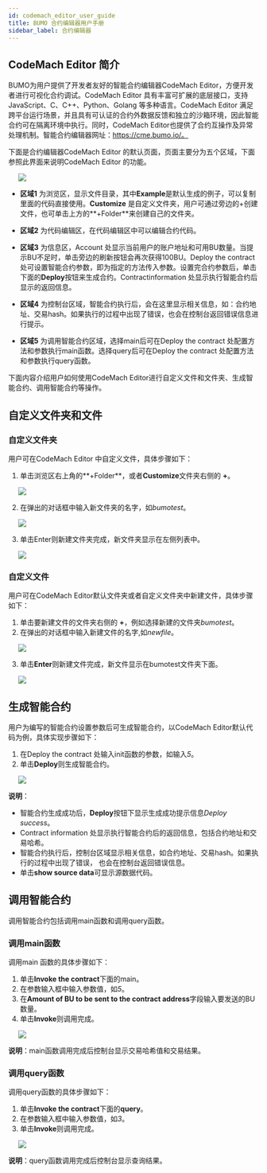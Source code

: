 ```yaml
---
id: codemach_editor_user_guide
title: BUMO 合约编辑器用户手册
sidebar_label: 合约编辑器
---
```


## CodeMach Editor 简介

BUMO为用户提供了开发者友好的智能合约编辑器CodeMach Editor，方便开发者进行可视化合约调试。CodeMach Editor 具有丰富可扩展的底层接口，支持JavaScript、C、C++、Python、Golang 等多种语言。CodeMach Editor 满足跨平台运行场景，并且具有可认证的合约外数据反馈和独立的沙箱环境，因此智能合约可在隔离环境中执行。同时，CodeMach Editor也提供了合约互操作及异常处理机制。智能合约编辑器网址：https://cme.bumo.io/。

下面是合约编辑器CodeMach Editor 的默认页面，页面主要分为五个区域，下面参照此界面来说明CodeMach Editor 的功能。

<img src="/docs/assets/codemacheditoroverview.jpg"
     style= "margin-left: 20px">

- **区域1** 为浏览区，显示文件目录，其中**Example**是默认生成的例子，可以复制里面的代码直接使用。**Customize** 是自定义文件夹，用户可通过旁边的+创建文件，也可单击上方的**+Folder**来创建自己的文件夹。

- **区域2** 为代码编辑区，在代码编辑区中可以编辑合约代码。

- **区域3** 为信息区，Account 处显示当前用户的账户地址和可用BU数量。当提示BU不足时，单击旁边的刷新按钮会再次获得100BU。Deploy the contract 处可设置智能合约参数，即为指定的方法传入参数。设置完合约参数后，单击下面的**Deploy**按钮来生成合约。Contractinformation 处显示执行智能合约后显示的返回信息。

- **区域4** 为控制台区域，智能合约执行后，会在这里显示相关信息，如：合约地址、交易hash。如果执行的过程中出现了错误，也会在控制台返回错误信息进行提示。

- **区域5** 为调用智能合约区域，选择main后可在Deploy the contract 处配置方法和参数执行main函数。选择query后可在Deploy the contract 处配置方法和参数执行query函数。    

下面内容介绍用户如何使用CodeMach Editor进行自定义文件和文件夹、生成智能合约、调用智能合约等操作。

## 自定义文件夹和文件

### 自定义文件夹

用户可在CodeMach Editor 中自定义文件，具体步骤如下：
1. 单击浏览区右上角的**+Folder**，或者**Customize**文件夹右侧的 **+**。

<img src="/docs/assets/customfolder.jpg"
     style= "margin-left: 20px">

2. 在弹出的对话框中输入新文件夹的名字，如*bumotest*。

<img src="/docs/assets/newfolder.jpg"
     style= "margin-left: 20px">  

3. 单击Enter则新建文件夹完成，新文件夹显示在左侧列表中。

<img src="/docs/assets/foldercreated.jpg"
     style= "margin-left: 20px">  


### 自定义文件 

用户可在CodeMach Editor默认文件夹或者自定义文件夹中新建文件，具体步骤如下：
1. 单击要新建文件的文件夹右侧的 **+**，例如选择新建的文件夹*bumotest*。
2. 在弹出的对话框中输入新建文件的名字,如*newfile*。

<img src="/docs/assets/newfile.jpg"
     style= "margin-left: 20px">  

3. 单击**Enter**则新建文件完成，新文件显示在bumotest文件夹下面。

<img src="/docs/assets/newfilecreated.jpg"
     style= "margin-left: 20px">  

## 生成智能合约

用户为编写的智能合约设置参数后可生成智能合约，以CodeMach Editor默认代码为例，具体实现步骤如下：
1. 在Deploy the contract 处输入init函数的参数，如输入*5*。
2. 单击**Deploy**则生成智能合约。

<img src="/docs/assets/smartcontractgenerated.jpg"
     style= "margin-left: 20px">

**说明**：
* 智能合约生成成功后，**Deploy**按钮下显示生成成功提示信息*Deploy success*。
* Contract information 处显示执行智能合约后的返回信息，包括合约地址和交易哈希。
* 智能合约执行后，控制台区域显示相关信息，如合约地址、交易hash。如果执行的过程中出现了错误，
也会在控制台返回错误信息。
* 单击**show source data**可显示源数据代码。     

## 调用智能合约

调用智能合约包括调用main函数和调用query函数。

### 调用main函数

调用main 函数的具体步骤如下：
1. 单击**Invoke the contract**下面的main。
2. 在参数输入框中输入参数值，如*5*。
3. 在**Amount of BU to be sent to the contract address**字段输入要发送的BU 数量。
4. 单击**Invoke**则调用完成。

<img src="/docs/assets/callmain.jpg"
     style= "margin-left: 20px">

**说明**：main函数调用完成后控制台显示交易哈希值和交易结果。 

### 调用query函数

调用query函数的具体步骤如下：
1. 单击**Invoke the contract**下面的**query**。
2. 在参数输入框中输入参数值，如*3*。
3. 单击**Invoke**则调用完成。

<img src="/docs/assets/callquery.jpg"
     style= "margin-left: 20px">

**说明**：query函数调用完成后控制台显示查询结果。   